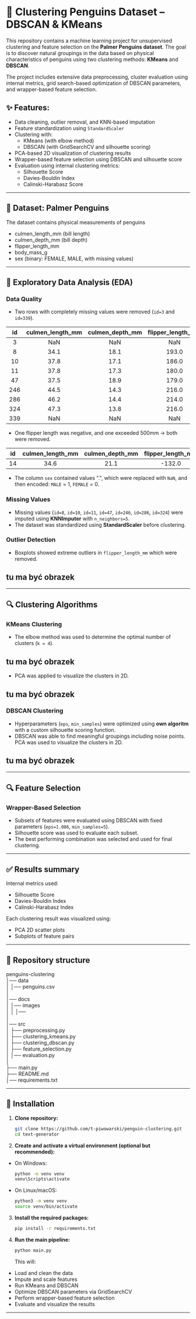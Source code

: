 # 🐧 Clustering Penguins Dataset – DBSCAN & KMeans
This repository contains a machine learning project for unsupervised clustering and feature selection on the **Palmer Penguins dataset**. The goal is to discover natural groupings in the data based on physical characteristics of penguins using two clustering methods: **KMeans** and **DBSCAN**.

The project includes extensive data preprocessing, cluster evaluation using internal metrics, grid search-based optimization of DBSCAN parameters, and wrapper-based feature selection.

## ✨ Features:
  - Data cleaning, outlier removal, and KNN-based imputation
  - Feature standardization using `StandardScaler`
  - Clustering with:
    - KMeans (with elbow method)
    - DBSCAN (with GridSearchCV and silhouette scoring)
  - PCA-based 2D visualization of clustering results
  - Wrapper-based feature selection using DBSCAN and silhouette score
  - Evaluation using internal clustering metrics:
    - Silhouette Score
    - Davies-Bouldin Index
    - Calinski-Harabasz Score
   
---

## 🦜 Dataset: Palmer Penguins

The dataset contains physical measurements of penguins
  - culmen_length_mm (bill length)
  - culmen_depth_mm (bill depth)
  - flipper_length_mm
  - body_mass_g
  - sex (binary: FEMALE, MALE, with missing values)

---

## 🔢 Exploratory Data Analysis (EDA)

### Data Quality

  - Two rows with completely missing values were removed (`id=3` and `id=339`).

  | id | culmen_length_mm | culmen_depth_mm | flipper_length_mm | body_mass_g | sex |
  |:--:|:----------------:|:---------------:|:-----------------:|:-----------:|:---:|
  | 3 | NaN | NaN | NaN | NaN | NaN |
  | 8 | 34.1 | 18.1 | 193.0 | 3475.0 | NaN |
  | 10 | 37.8 | 17.1 | 186.0 | 3300.0 | NaN |
  | 11 | 37.8 | 17.3 | 180.0 | 3700.0 | NaN |
  | 47 | 37.5 | 18.9 | 179.0 | 2975.0 | NaN |
  | 246 | 44.5 | 14.3 | 216.0 | 4100.0 | NaN |
  | 286 | 46.2 | 14.4 | 214.0 | 4650.0 | NaN |
  | 324 | 47.3 | 13.8 | 216.0 | 4725.0 | NaN |
  | 339 | NaN | NaN | NaN | NaN | NaN |
  
  - One flipper length was negative, and one exceeded 500mm → both were removed.

  | id | culmen_length_mm | culmen_depth_mm | flipper_length_mm | body_mass_g | sex |
  |:--:|:----------------:|:---------------:|:-----------------:|:-----------:|:---:|
  | 14 | 34.6 | 21.1 | -132.0 | 4400.0 | MALE |

  - The column `sex` contained values ".", which were replaced with `NaN`, and then encoded: `MALE` = 1, `FEMALE` = 0.

### Missing Values

  - Missing values (`id=8`, `id=10`, `id=11`, `id=47`, `id=246`, `id=286`, `id=324`) were imputed using **KNNImputer** with `n_neighbors=5`.
  - The dataset was standardized using **StandardScaler** before clustering.

### Outlier Detection

  - Boxplots showed extreme outliers in `flipper_length_mm` which were removed.

## tu ma być obrazek

---

## 🔍 Clustering Algorithms

### KMeans Clustering

  - The elbow method was used to determine the optimal number of clusters (`k = 4`).
## tu ma być obrazek
  - PCA was applied to visualize the clusters in 2D.
## tu ma być obrazek

### DBSCAN Clustering

  - Hyperparameters (`eps`, `min_samples`) were optimized using **own algoritm** with a custom silhouette scoring function.
  - DBSCAN was able to find meaningful groupings including noise points. PCA was used to visualize the clusters in 2D.
## tu ma być obrazek

---

## 🔍 Feature Selection

### Wrapper-Based Selection

  - Subsets of features were evaluated using DBSCAN with fixed parameters (`eps=1.086`, `min_samples=5`).
  - Silhouette score was used to evaluate each subset.
  - The best performing combination was selected and used for final clustering.

---

## ✅ Results summary

  Internal metrics used:
  - Silhouette Score
  - Davies-Bouldin Index
  - Calinski-Harabasz Index

  Each clustering result was visualized using:
  - PCA 2D scatter plots
  - Subplots of feature pairs

---

## 📂 Repository structure

penguins-clustering\
│── data\
│   │── penguins.csv\
│\
│── docs\
│   │── images\
│   │   │──\
│\
│── src\
│   ├── preprocessing.py\
│   ├── clustering_kmeans.py\
│   ├── clustering_dbscan.py\
│   ├── feature_selection.py\
│   │── evaluation.py\
│\
├── main.py\
├── README.md\
│── requirements.txt

---

## 🚀 Installation

1. **Clone repository:**

   ```bash
   git clone https://github.com/t-piwowarski/penguin-clustering.git
   cd text-generator
   ```
2. **Create and activate a virtual environment (optional but recommended):**
   
- On Windows:
     
   ```bash
   python -m venv venv
   venv\Scripts\activate
   ```
   
- On Linux/macOS:
     
   ```bash
   python3 -m venv venv
   source venv/bin/activate
   ```
   
3. **Install the required packages:**
   
   ```bash
   pip install -r requirements.txt
   ```

4. **Run the main pipeline:**

   ```bash
   python main.py
   ```

   This will:

  - Load and clean the data
  - Impute and scale features
  - Run KMeans and DBSCAN
  - Optimize DBSCAN parameters via GridSearchCV
  - Perform wrapper-based feature selection
  - Evaluate and visualize the results

---
